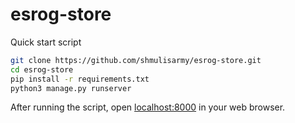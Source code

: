 # esrog-store
Quick start script

```bash
git clone https://github.com/shmulisarmy/esrog-store.git
cd esrog-store
pip install -r requirements.txt
python3 manage.py runserver 
```

After running the script, open [localhost:8000](http://localhost:8000) in your web browser.
